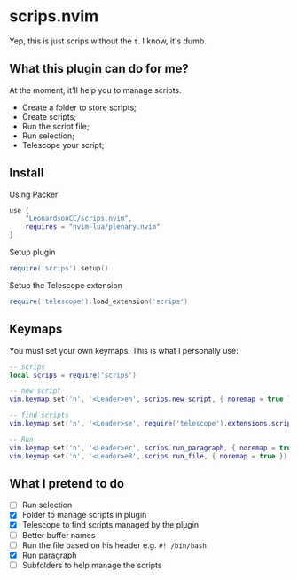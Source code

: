 # scrips.nvim
Yep, this is just scrips without the `t`. I know, it's dumb.

## What this plugin can do for me?
At the moment, it'll help you to manage scripts.
- Create a folder to store scripts;
- Create scripts;
- Run the script file;
- Run selection;
- Telescope your script;

## Install
Using Packer
```lua
use {
    "LeonardsonCC/scrips.nvim",
    requires = "nvim-lua/plenary.nvim"
}
```

Setup plugin
```lua
require('scrips').setup()
```

Setup the Telescope extension
```lua
require('telescope').load_extension('scrips')
```

## Keymaps
You must set your own keymaps. This is what I personally use:
```lua
-- scrips
local scrips = require('scrips')

-- new script
vim.keymap.set('n', '<Leader>en', scrips.new_script, { noremap = true })

-- find scripts
vim.keymap.set('n', '<Leader>se', require('telescope').extensions.scrips.find_file, { noremap = true })

-- Run
vim.keymap.set('n', '<Leader>er', scrips.run_paragraph, { noremap = true })
vim.keymap.set('n', '<Leader>eR', scrips.run_file, { noremap = true })
```

## What I pretend to do
- [ ] Run selection
- [X] Folder to manage scripts in plugin
- [X] Telescope to find scripts managed by the plugin
- [ ] Better buffer names
- [ ] Run the file based on his header e.g. `#! /bin/bash`
- [X] Run paragraph
- [ ] Subfolders to help manage the scripts

